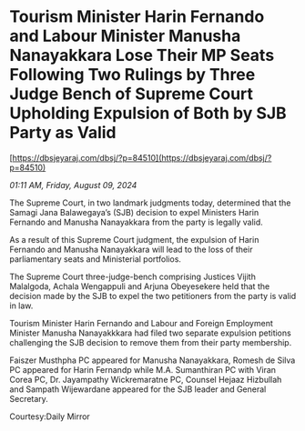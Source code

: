 # Tourism Minister   Harin Fernando and  Labour Minister Manusha Nanayakkara Lose  Their MP Seats Following Two Rulings by Three Judge Bench of  Supreme Court Upholding Expulsion of Both by SJB Party as Valid

[https://dbsjeyaraj.com/dbsj/?p=84510](https://dbsjeyaraj.com/dbsj/?p=84510)

*01:11 AM, Friday, August 09, 2024*

The Supreme Court, in two landmark judgments today, determined that the Samagi Jana Balawegaya’s (SJB) decision to expel Ministers Harin Fernando and Manusha Nanayakkara from the party is legally valid.

As a result of this Supreme Court judgment, the expulsion of Harin Fernando and Manusha Nanayakkara will lead to the loss of their parliamentary seats and Ministerial portfolios.

The Supreme Court three-judge-bench comprising Justices Vijith Malalgoda, Achala Wengappuli and Arjuna Obeyesekere held that the decision made by the SJB to expel the two petitioners from the party is valid in law.

Tourism Minister Harin Fernando and Labour and Foreign Employment Minister Manusha Nanayakkkara had filed two separate expulsion petitions challenging the SJB decision to remove them from their party membership.

Faiszer Musthpha PC appeared for Manusha Nanayakkara, Romesh de Silva PC appeared for Harin Fernandp while M.A. Sumanthiran PC with Viran Corea PC, Dr. Jayampathy Wickremaratne PC, Counsel Hejaaz Hizbullah and Sampath Wijewardane appeared for the SJB leader and General Secretary.

Courtesy:Daily  Mirror


